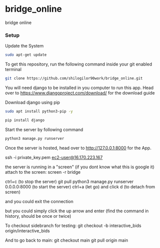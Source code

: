 # bridge_online
bridge online

### Setup
Update the System
```bash
sudo apt-get update
```
To get this repository, run the following command inside your git enabled terminal
```bash
git clone https://github.com/shilogilor90work/bridge_online.git
```
You will need django to be installed in you computer to run this app. Head over to https://www.djangoproject.com/download/ for the download guide

Download django using pip
```bash
sudo apt install python3-pip -y
```
```bash
pip install django
```

Start the server by following command

```bash
python3 manage.py runserver
```

Once the server is hosted, head over to http://127.0.0.1:8000 for the App.


ssh -i private_key.pem ec2-user@16.170.223.167


the server is running in a "screen" (if you dont know what this is google it)
attach to the screen:
screen -r bridge

ctrl+c (to stop the server)
git pull
python3 manage.py runserver 0.0.0.0:8000 (to start the server)
ctrl+a (let go) and click d (to detach from screen)

 and you could exit the connection

but you could simply click the up arrow and enter (find the command in history, should be once or twice)



To checkout sidebranch for testing:
git checkout -b interactive_bids origin/interactive_bids

And to go back to main:
git checkout main
git pull origin main
